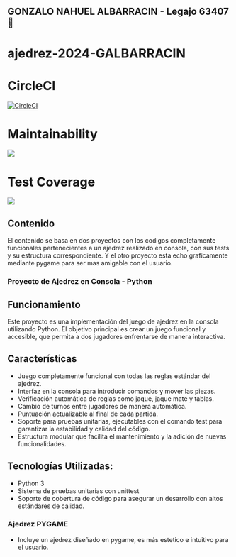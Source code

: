 ## GONZALO NAHUEL ALBARRACIN - Legajo 63407 :orangutan:

# ajedrez-2024-GALBARRACIN

# CircleCI
[![CircleCI](https://dl.circleci.com/status-badge/img/gh/um-computacion-tm/ajedrez-2024-GALBARRACIN/tree/main.svg?style=svg)](https://dl.circleci.com/status-badge/redirect/gh/um-computacion-tm/ajedrez-2024-GALBARRACIN/tree/main)

# Maintainability
<a href="https://codeclimate.com/github/um-computacion-tm/ajedrez-2024-GALBARRACIN/maintainability"><img src="https://api.codeclimate.com/v1/badges/a09c36083ee9024ac9bc/maintainability" /></a>

# Test Coverage
<a href="https://codeclimate.com/github/um-computacion-tm/ajedrez-2024-GALBARRACIN/test_coverage"><img src="https://api.codeclimate.com/v1/badges/a09c36083ee9024ac9bc/test_coverage" /></a>

## Contenido

El contenido se basa en dos proyectos con los codigos completamente funcionales pertenecientes a un ajedrez realizado en consola, con sus tests y su estructura correspondiente. Y el otro proyecto esta echo graficamente mediante pygame para ser mas amigable con el usuario.

### Proyecto de Ajedrez en Consola - Python
## Funcionamiento

Este proyecto es una implementación del juego de ajedrez en la consola utilizando Python. El objetivo principal es crear un juego funcional y accesible, que permita a dos jugadores enfrentarse de manera interactiva.

## Características
- Juego completamente funcional con todas las reglas estándar del ajedrez.
- Interfaz en la consola para introducir comandos y mover las piezas.
- Verificación automática de reglas como jaque, jaque mate y tablas.
- Cambio de turnos entre jugadores de manera automática.
- Puntuación actualizable al final de cada partida.
- Soporte para pruebas unitarias, ejecutables con el comando test para garantizar la estabilidad y calidad del código.
- Estructura modular que facilita el mantenimiento y la adición de nuevas funcionalidades.

## Tecnologías Utilizadas:
- Python 3
- Sistema de pruebas unitarias con unittest
- Soporte de cobertura de código para asegurar un desarrollo con altos estándares de calidad.

### Ajedrez PYGAME

- Incluye un ajedrez diseñado en pygame, es más estetico e intuitivo para el usuario.

